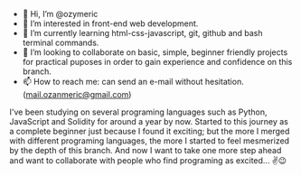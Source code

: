 - 👋 Hi, I’m @ozymeric
- 👀 I’m interested in front-end web development.
- 🌱 I’m currently learning html-css-javascript, git, github and bash terminal commands. 
- 💞️ I’m looking to collaborate on basic, simple, beginner friendly projects for practical puposes in order to gain experience and confidence on this branch.
- 📫 How to reach me: can send an e-mail without hesitation.(mail.ozanmeric@gmail.com)

I've been studying on several programing languages such as Python, JavaScript and Solidity for around a year by now. Started to this journey as a complete beginner just because I found it exciting; but the more I merged with different programing languages, the more I started to feel mesmerized by the depth of this branch. And now I want to take one more step ahead and want to collaborate with people who find programing as excited... ✌😉

<!---
ozymeric/ozymeric is a ✨ special ✨ repository because its `README.md` (this file) appears on your GitHub profile.
You can click the Preview link to take a look at your changes.
--->
